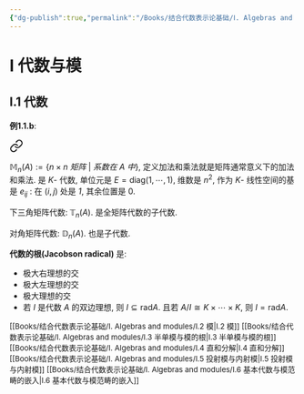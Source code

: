 ```yaml
---
{"dg-publish":true,"permalink":"/Books/结合代数表示论基础/Ⅰ. Algebras and modules/Ⅰ.1 代数/","dgPassFrontmatter":true,"created":"2024-08-05T17:06:07.816+08:00","updated":"2024-08-16T11:59:24.341+08:00"}
---
```


# Ⅰ 代数与模

## Ⅰ.1 代数

**例1.1.b**: 
<div class="transclusion internal-embed is-loaded"><a class="markdown-embed-link" href="///#67b490" aria-label="Open link"><svg xmlns="http://www.w3.org/2000/svg" width="24" height="24" viewBox="0 0 24 24" fill="none" stroke="currentColor" stroke-width="2" stroke-linecap="round" stroke-linejoin="round" class="svg-icon lucide-link"><path d="M10 13a5 5 0 0 0 7.54.54l3-3a5 5 0 0 0-7.07-7.07l-1.72 1.71"></path><path d="M14 11a5 5 0 0 0-7.54-.54l-3 3a5 5 0 0 0 7.07 7.07l1.71-1.71"></path></svg></a><div class="markdown-embed">



$\mathbb{M}_n(A):=\{ n\times n\ 矩阵\ |\ 系数在\ A\ 中 \}$, 定义加法和乘法就是矩阵通常意义下的加法和乘法. 是 $K$- 代数, 单位元是 $E=\mathrm{diag}(1,\cdots,1)$, 维数是 $n^2$, 作为 $K$- 线性空间的基是 $e_{ij}$ : 在 $(i,j)$ 处是 $\mathit{1}$, 其余位置是 $0$. 

</div></div>


下三角矩阵代数: $\mathbb{T}_n(A)$. 是全矩阵代数的子代数.

对角矩阵代数: $\mathbb{D}_n(A)$. 也是子代数.

 **代数的根(Jacobson radical)** 是:
+ 极大右理想的交
+ 极大左理想的交
+ 极大理想的交
+ 若 $I$ 是代数 $A$ 的双边理想, 则 $I\subseteq \mathrm{rad}A$. 且若 $A/I\cong K\times\cdots\times K$, 则 $I=\mathrm{rad}A$. 

<font size="2">[[Books/结合代数表示论基础/Ⅰ. Algebras and modules/Ⅰ.2 模\|Ⅰ.2 模]] </font>
<font size="2">[[Books/结合代数表示论基础/Ⅰ. Algebras and modules/Ⅰ.3 半单模与模的根\|Ⅰ.3 半单模与模的根]] </font>
<font size="2">[[Books/结合代数表示论基础/Ⅰ. Algebras and modules/Ⅰ.4 直和分解\|Ⅰ.4 直和分解]] </font>
<font size="2">[[Books/结合代数表示论基础/Ⅰ. Algebras and modules/Ⅰ.5 投射模与内射模\|Ⅰ.5 投射模与内射模]] </font>
<font size="2">[[Books/结合代数表示论基础/Ⅰ. Algebras and modules/Ⅰ.6 基本代数与模范畴的嵌入\|Ⅰ.6 基本代数与模范畴的嵌入]] </font>